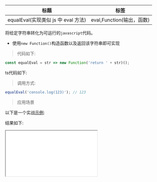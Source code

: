 | 标题                                | 标签                      |
| ----------------------------------- | ------------------------- |
| equalEval(实现类似 js 中 eval 方法) | eval,Function(输出，函数) |

将给定字符串转化为可运行的`javascript`代码。

- 使用`new Function()`构造函数以及返回该字符串即可实现

> 代码如下:

```js
const equalEval = str => new Function('return ' + str)();
```

ts代码如下:

<div class="code-editor" data-url="codes/javascript/ts/equal-eval.ts" data-language="typescript"></div>

> 调用方式:

```js
equalEval('console.log(123)'); // 123
```

> 应用场景

以下是一个实战<a href="codes/javascript/html/equal-eval.html" target="_blank" rel="noopener noreferrer">示例</a>:

<div class="code-editor" data-url="codes/javascript/html/equal-eval.html" data-language="html"></div>

结果如下:

<iframe src="codes/javascript/html/equal-eval.html"></iframe>
